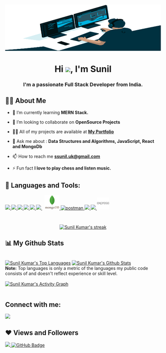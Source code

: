 <a href="#"><img width="100%" src="./Images/coder1.gif" height="150px"/></a>

<h1 align="center">Hi <img src="https://raw.githubusercontent.com/MartinHeinz/MartinHeinz/master/wave.gif" width="30px">, I'm Sunil</h1>
<h3 align="center">I'm a passionate Full Stack Developer from India.</h3>


## 🙋‍♂️ About Me


- 🌱 I’m currently learning **MERN Stack.**

- 👯 I’m looking to collaborate on **OpenSource Projects**

- 👨‍💻 All of my projects are available at **[My Portfolio](https://ssunilkkumar.github.io/portfolio/)**

 - 💬 Ask me about : **Data Structures and Algorithms, JavaScript, React and MongoDb**

- 📫 How to reach me **ssunil.uk@gmail.com**

- ⚡ Fun fact **I love to play chess and listen music.**

## 🚀 Languages and Tools:

<p align="left"> 
    <a href="https://reactjs.org/" target="_blank"> <img src="https://img.icons8.com/color/48/000000/react-native.png"/> </a> 
    <a href="https://developer.mozilla.org/en-US/docs/Web/JavaScript" target="_blank"> <img src="https://img.icons8.com/color/48/000000/javascript.png"/> </a> 
    <a href="https://www.w3.org/html/" target="_blank"> <img src="https://img.icons8.com/color/48/000000/html-5.png"/> </a> 
    <a href="https://www.w3schools.com/css/" target="_blank"> <img src="https://img.icons8.com/color/48/000000/css3.png"/> </a> 
    <a href="https://getbootstrap.com" target="_blank"> <img src="https://img.icons8.com/color/48/000000/bootstrap.png"/> </a> 
    <a style="padding-right:8px;" href="https://nodejs.org" target="_blank"> <img src="https://img.icons8.com/color/48/000000/nodejs.png"/> </a> 
    <a href="https://www.mongodb.com/" target="_blank"> <img src="https://raw.githubusercontent.com/devicons/devicon/master/icons/mongodb/mongodb-original-wordmark.svg" alt="mongodb" width="48" height="48"/> </a> 
    <a href="https://postman.com" target="_blank"> <img src="https://www.vectorlogo.zone/logos/getpostman/getpostman-icon.svg" alt="postman" width="45" height="45"/> </a>   
    <a href="https://git-scm.com/" target="_blank"> <img src="https://img.icons8.com/color/48/000000/git.png"/> </a> 
    <a href="https://redux.js.org" target="_blank"> <img src="https://img.icons8.com/color/48/000000/redux.png"/> </a>
    <a href="https://expressjs.com" target="_blank"> <img src="https://raw.githubusercontent.com/devicons/devicon/master/icons/express/express-original-wordmark.svg" alt="express" width="40" height="40"/> </a>   
</p>
<br/>

<p align="center">
    <a href="https://github.com/ssunilkkumar/github-readme-streak-stats">
        <img title="🔥 Get streak stats for your profile at git.io/streak-stats" alt="Sunil Kumar's streak" src="https://github-readme-streak-stats.herokuapp.com/?user=ssunilkkumar&theme=black-ice&hide_border=true&stroke=0000&background=060A0CD0"/>
    </a>
</p>

## 📊 My Github Stats

  <br/>
    <a href="https://github.com/ssunilkkumar/github-readme-stats"><img alt="Sunil Kumar's Top Languages" height="auto" src="https://github-readme-stats.vercel.app/api/top-langs/?username=ssunilkkumar&langs_count=8&count_private=true&layout=compact&theme=react&hide_border=true&bg_color=0D1117" /></a>
    <a href="https://github.com/ssunilkkumar/github-readme-stats"><img alt="Sunil Kumar's Github Stats" src="https://github-readme-stats.vercel.app/api?username=ssunilkkumar&show_icons=true&count_private=true&theme=react&hide_border=true&bg_color=0D1117" /></a>
  
  <br/>
  <b>Note:</b> Top languages is only a metric of the languages my public code consists of and doesn't reflect experience or skill level.


<br/>
<br/>
<a href="https://github.com/ssunilkkumar/github-readme-activity-graph"><img alt="Sunil Kumar's Activity Graph" src="https://activity-graph.herokuapp.com/graph?username=ssunilkkumar&bg_color=0D1117&color=5BCDEC&line=5BCDEC&point=FFFFFF&hide_border=true" /></a>

<br/>
<br/>

## Connect with me:
<p align="left">

<a href = "https://www.linkedin.com/in/ssunilkkumar/"><img src="https://img.icons8.com/fluent/48/000000/linkedin.png"/></a>
<!-- <a href = "https://www.youtube.com/channel/UC-NXT1lYAOPa3lrgWXqvuHA"><img src="https://img.icons8.com/color/48/000000/youtube-play.png"/></a> -->

</p>

## ❤ Views and Followers
<a href="https://github.com/ssunilkkumar/github-profile-views-counter">
    <img src="https://komarev.com/ghpvc/?username=ssunilkkumar">
</a>
<a href="https://github.com/ssunilkkumar?tab=followers"><img src="https://img.shields.io/github/followers/ssunilkkumar?label=Followers&style=social" alt="GitHub Badge"></a>
